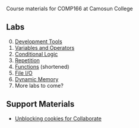 Course materials for COMP166 at Camosun College

## Labs

0. [Development Tools](labs/setup)
1. [Variables and Operators](labs/vars-and-ops)
1. [Conditional Logic](labs/conditional-logic)
1. [Repetition](labs/repetition)
1. [Functions](labs/functions/short.html) (shortened)
1. [File I/O](labs/file-io)
1. [Dynamic Memory](labs/malloc)
1. More labs to come?

## Support Materials

- [Unblocking cookies for Collaborate](collaborate)
